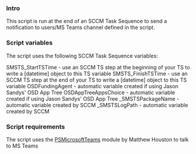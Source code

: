 ### Intro
This script is run at the end of an SCCM Task Sequence to send a notification to users/MS Teams channel defined in the script.

### Script variables
The script uses the following SCCM Task Sequence variables:

SMSTS_StartTSTime - use an SCCM TS step at the beginning of your TS to write a [datetime] object to this TS variable
SMSTS_FinishTSTime - use an SCCM TS step at the end of your TS to write a [datetime] object to this TS variable
OSDFundingAgent - automatic variable created if using Jason Sandys' OSD App Tree
OSDAppTreeAppsChoice - automatic variable created if using Jason Sandys' OSD App Tree
_SMSTSPackageName - automatic variable created by SCCM
_SMSTSLogPath - automatic variable created by SCCM

### Script requirements
The script uses the [PSMicrosoftTeams](https://github.com/mhouston100/PSMicrosoftTeams) module by Matthew Houston to talk to MS Teams
